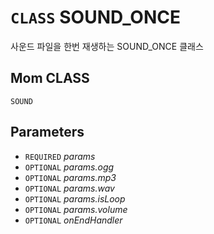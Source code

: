 # `CLASS` SOUND_ONCE
사운드 파일을 한번 재생하는 SOUND_ONCE 클래스

## Mom CLASS
`SOUND`

## Parameters
* `REQUIRED` *params*
* `OPTIONAL` *params.ogg*
* `OPTIONAL` *params.mp3*
* `OPTIONAL` *params.wav*
* `OPTIONAL` *params.isLoop*
* `OPTIONAL` *params.volume*
* `OPTIONAL` *onEndHandler*
